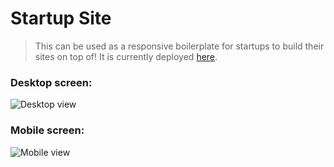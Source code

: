 # Startup Site

> This can be used as a responsive boilerplate for startups to build their sites on top of! It is currently deployed [here](http://edenio.surge.sh/).

### Desktop screen:

![Desktop view](https://imgur.com/fujX1t5.jpg)

### Mobile screen:

![Mobile view](https://imgur.com/XlRAexS.jpg)
